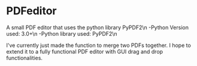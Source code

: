 # PDFeditor
A small PDF editor that uses the python library PyPDF2\n
-Python Version used: 3.0+\n
-Python library used: PyPDF2\n


I've currently just made the function to merge two PDFs together.
I hope to extend it to a fully functional PDF editor with GUI drag and drop functionalities.
